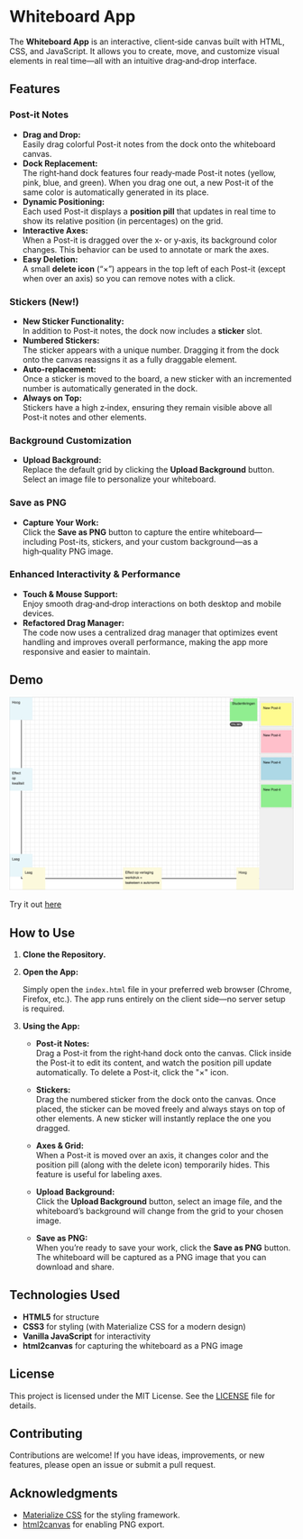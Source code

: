# Whiteboard App

The **Whiteboard App** is an interactive, client‑side canvas built with HTML, CSS, and JavaScript. It allows you to create, move, and customize visual elements in real time—all with an intuitive drag‑and‑drop interface.

## Features

### Post-it Notes
- **Drag and Drop:**  
  Easily drag colorful Post-it notes from the dock onto the whiteboard canvas.
- **Dock Replacement:**  
  The right‑hand dock features four ready‑made Post-it notes (yellow, pink, blue, and green). When you drag one out, a new Post-it of the same color is automatically generated in its place.
- **Dynamic Positioning:**  
  Each used Post-it displays a **position pill** that updates in real time to show its relative position (in percentages) on the grid.
- **Interactive Axes:**  
  When a Post-it is dragged over the x‑ or y‑axis, its background color changes. This behavior can be used to annotate or mark the axes.
- **Easy Deletion:**  
  A small **delete icon** (“×”) appears in the top left of each Post-it (except when over an axis) so you can remove notes with a click.

### Stickers (New!)
- **New Sticker Functionality:**  
  In addition to Post-it notes, the dock now includes a **sticker** slot.
- **Numbered Stickers:**  
  The sticker appears with a unique number. Dragging it from the dock onto the canvas reassigns it as a fully draggable element.
- **Auto-replacement:**  
  Once a sticker is moved to the board, a new sticker with an incremented number is automatically generated in the dock.
- **Always on Top:**  
  Stickers have a high z‑index, ensuring they remain visible above all Post-it notes and other elements.

### Background Customization
- **Upload Background:**  
  Replace the default grid by clicking the **Upload Background** button. Select an image file to personalize your whiteboard.

### Save as PNG
- **Capture Your Work:**  
  Click the **Save as PNG** button to capture the entire whiteboard—including Post-its, stickers, and your custom background—as a high‑quality PNG image.

### Enhanced Interactivity & Performance
- **Touch & Mouse Support:**  
  Enjoy smooth drag‑and‑drop interactions on both desktop and mobile devices.
- **Refactored Drag Manager:**  
  The code now uses a centralized drag manager that optimizes event handling and improves overall performance, making the app more responsive and easier to maintain.

## Demo

![Whiteboard App Demo](screenshot.png)

Try it out [here](https://businessdatasolutions.github.io/whiteboard/)

## How to Use

1. **Clone the Repository.**

2. **Open the App:**

   Simply open the `index.html` file in your preferred web browser (Chrome, Firefox, etc.). The app runs entirely on the client side—no server setup is required.

3. **Using the App:**

   - **Post-it Notes:**  
     Drag a Post-it from the right‑hand dock onto the canvas. Click inside the Post-it to edit its content, and watch the position pill update automatically. To delete a Post-it, click the "×" icon.

   - **Stickers:**  
     Drag the numbered sticker from the dock onto the canvas. Once placed, the sticker can be moved freely and always stays on top of other elements. A new sticker will instantly replace the one you dragged.

   - **Axes & Grid:**  
     When a Post-it is moved over an axis, it changes color and the position pill (along with the delete icon) temporarily hides. This feature is useful for labeling axes.

   - **Upload Background:**  
     Click the **Upload Background** button, select an image file, and the whiteboard’s background will change from the grid to your chosen image.

   - **Save as PNG:**  
     When you’re ready to save your work, click the **Save as PNG** button. The whiteboard will be captured as a PNG image that you can download and share.

## Technologies Used

- **HTML5** for structure
- **CSS3** for styling (with Materialize CSS for a modern design)
- **Vanilla JavaScript** for interactivity
- **html2canvas** for capturing the whiteboard as a PNG image

## License

This project is licensed under the MIT License. See the [LICENSE](LICENSE) file for details.

## Contributing

Contributions are welcome! If you have ideas, improvements, or new features, please open an issue or submit a pull request.

## Acknowledgments

- [Materialize CSS](https://materializecss.com/) for the styling framework.
- [html2canvas](https://html2canvas.hertzen.com/) for enabling PNG export.
